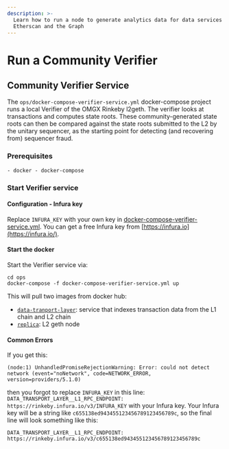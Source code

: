 ```yaml
---
description: >-
  Learn how to run a node to generate analytics data for data services like
  Etherscan and the Graph
---
```


# Run a Community Verifier

## Community Verifier Service

The `ops/docker-compose-verifier-service.yml` docker-compose project runs a local Verifier of the OMGX Rinkeby l2geth. The verifier looks at transactions and computes state roots. These community-generated state roots can then be compared against the state roots submitted to the L2 by the unitary sequencer, as the starting point for detecting \(and recovering from\) sequencer fraud.

### Prerequisites

`- docker - docker-compose`

### Start Verifier service

#### Configuration - Infura key

Replace `INFURA_KEY` with your own key in [docker-compose-verifier-service.yml](https://github.com/omgnetwork/optimism/blob/develop/omgx_documention/.ops/docker-compose-verifier-service.yml). You can get a free Infura key from [https://infura.io](https://infura.io/).

#### Start the docker

Start the Verifier service via:

```text
cd ops
docker-compose -f docker-compose-verifier-service.yml up
```

This will pull two images from docker hub:

* [`data-tranport-layer`](https://hub.docker.com/layers/156092207/omgx/data-transport-layer/production-v1/images/sha256-07d4415aab46863b8c7996c1c40f6221f3ac3f697485ccc262a3a6f0478aa4fb?context=explore): service that indexes transaction data from the L1 chain and L2 chain
* [`replica`](https://hub.docker.com/layers/157390249/omgx/replica/production-v1/images/sha256-fc85c0db75352a911f49ba44372e087e54bd7123963f83a11084939f75581b37?context=explore): L2 geth node

#### Common Errors

If you get this:

```text
(node:1) UnhandledPromiseRejectionWarning: Error: could not detect network (event="noNetwork", code=NETWORK_ERROR, version=providers/5.1.0)
```

then you forgot to replace `INFURA_KEY` in this line: `DATA_TRANSPORT_LAYER__L1_RPC_ENDPOINT: https://rinkeby.infura.io/v3/INFURA_KEY` with your Infura key. Your Infura key will be a string like `c655138ed943455123456789123456789c`, so the final line will look something like this:

```text
DATA_TRANSPORT_LAYER__L1_RPC_ENDPOINT: https://rinkeby.infura.io/v3/c655138ed943455123456789123456789c
```

